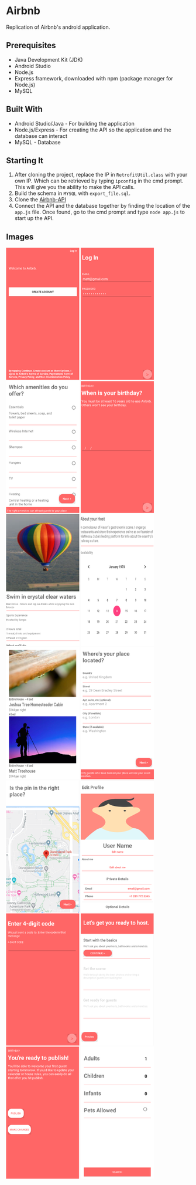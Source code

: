 # Airbnb
Replication of Airbnb's android application.



## Prerequisites
* Java Development Kit (JDK)
* Android Studio 
* Node.js
* Express framework, downloaded with npm (package manager for Node.js)
* MySQL 

## Built With
* Android Studio/Java - For building the application
* Node.js/Express - For creating the API so the application and the database can interact
* MySQL - Database

## Starting It
1. After cloning the project, replace the IP in `RetrofitUtil.class` with your own IP. Which can be retrieved by typing
`ipconfig` in the cmd prompt.
This will give you the ability to make the API calls.
2. Build the schema in `MYSQL` with `export_file.sql`.
2. Clone the [Airbnb-API](https://github.com/mattfrancis888/Airbnb-API)
4. Connect the API and the database together by finding the location of the `app.js` file. Once found, go to the cmd prompt and 
type `node app.js` to start up the API.



## Images

<img src="readme-img/airbnb-welcome.png" width="200" height="360"/> <img src="readme-img/airbnb-login.png" width="200" height="360"/> <img src="readme-img/airbnb-amenities.png" width="200" height="360"/>
<img src="readme-img/airbnb-birthday.png" width="200" height="360"/>
<img src="readme-img/airbnb-content.png" width="200" height="360"/>
<img src="readme-img/airbnb-content2.png" width="200" height="360"/>
<img src="readme-img/airbnb-listing.png" width="200" height="360"/>
<img src="readme-img/airbnb-place.png" width="200" height="360"/>
<img src="readme-img/airbnb-map.png" width="200" height="360"/>
<img src="readme-img/airbnb-user.png" width="200" height="360"/>
<img src="readme-img/airbnb-digit.png" width="200" height="360"/>
<img src="readme-img/airbnb-host.png" width="200" height="360"/>
<img src="readme-img/airbnb-publish.png" width="200" height="360"/>
<img src="readme-img/airbnb-space.png" width="200" height="360"/>

